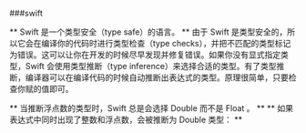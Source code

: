 ###swift 

** Swift 是一个类型安全（type safe）的语言。 **
由于 Swift 是类型安全的，所以它会在编译你的代码时进行类型检查（type checks），并把不匹配的类型标记为错误。这可以让你在开发的时候尽早发现并修复错误。如果你没有显式指定类型，Swift 会使用类型推断（type inference）来选择合适的类型。有了类型推断，编译器可以在编译代码的时候自动推断出表达式的类型。原理很简单，只要检查你赋的值即可。

** 当推断浮点数的类型时，Swift 总是会选择 Double 而不是 Float 。 **
** 如果表达式中同时出现了整数和浮点数，会被推断为 Double 类型： **
